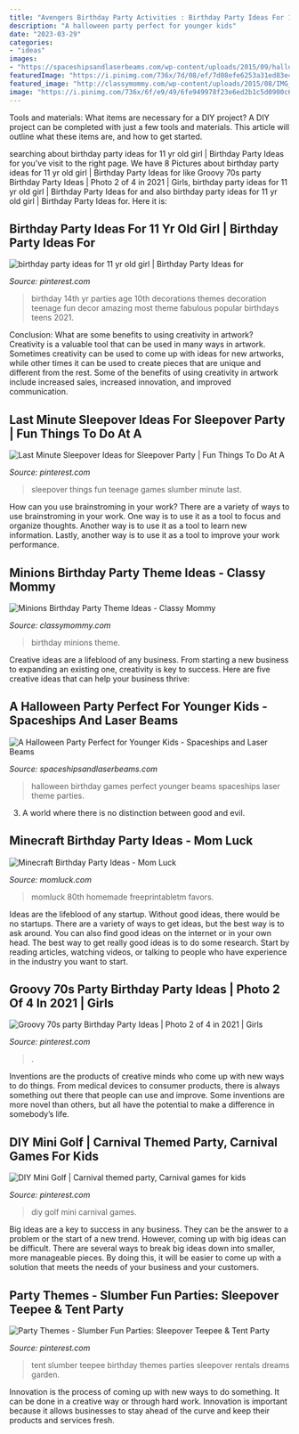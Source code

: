 ```yaml
---
title: "Avengers Birthday Party Activities : Birthday Party Ideas For 11 Yr Old Girl"
description: "A halloween party perfect for younger kids"
date: "2023-03-29"
categories:
- "ideas"
images:
- "https://spaceshipsandlaserbeams.com/wp-content/uploads/2015/09/halloween-party-ideas-kids-009.jpg"
featuredImage: "https://i.pinimg.com/736x/7d/08/ef/7d08efe6253a31ed83e471a2e4ffb420--teen-birthday-parties-birthday-pins.jpg"
featured_image: "http://classymommy.com/wp-content/uploads/2015/08/IMG_0598.jpg"
image: "https://i.pinimg.com/736x/6f/e9/49/6fe949978f23e6ed2b1c5d0900c64293.jpg"
---
```



Tools and materials: What items are necessary for a DIY project?
A DIY project can be completed with just a few tools and materials. This article will outline what these items are, and how to get started.

	

		
searching about birthday party ideas for 11 yr old girl | Birthday Party Ideas for you've visit to the right page. We have 8 Pictures about birthday party ideas for 11 yr old girl | Birthday Party Ideas for like Groovy 70s party Birthday Party Ideas | Photo 2 of 4 in 2021 | Girls, birthday party ideas for 11 yr old girl | Birthday Party Ideas for and also birthday party ideas for 11 yr old girl | Birthday Party Ideas for. Here it is:
		
    
## Birthday Party Ideas For 11 Yr Old Girl | Birthday Party Ideas For

<img loading=lazy src="https://i.pinimg.com/736x/7d/08/ef/7d08efe6253a31ed83e471a2e4ffb420--teen-birthday-parties-birthday-pins.jpg" onerror="this.onerror=null;this.src='https://tse1.mm.bing.net/th?id=OIP.-rc1d5_avoUlH4tU4n-tDAHaJ3&amp;pid=15.1';" alt="birthday party ideas for 11 yr old girl | Birthday Party Ideas for">

_Source: pinterest.com_

>birthday 14th yr parties age 10th decorations themes decoration teenage fun decor amazing most theme fabulous popular birthdays teens 2021. 

	

Conclusion: What are some benefits to using creativity in artwork?
Creativity is a valuable tool that can be used in many ways in artwork. Sometimes creativity can be used to come up with ideas for new artworks, while other times it can be used to create pieces that are unique and different from the rest. Some of the benefits of using creativity in artwork include increased sales, increased innovation, and improved communication.

    
## Last Minute Sleepover Ideas For Sleepover Party | Fun Things To Do At A

<img loading=lazy src="https://i.pinimg.com/736x/f4/93/35/f49335e5acbfeff016fb3b2639847fd3.jpg" onerror="this.onerror=null;this.src='https://tse4.mm.bing.net/th?id=OIP.iD6ztTFjaoEhPDBvYJN6NwHaQS&amp;pid=15.1';" alt="Last Minute Sleepover Ideas for Sleepover Party | Fun Things To Do At A">

_Source: pinterest.com_

>sleepover things fun teenage games slumber minute last. 

	

How can you use brainstroming in your work?
There are a variety of ways to use brainstroming in your work. One way is to use it as a tool to focus and organize thoughts. Another way is to use it as a tool to learn new information. Lastly, another way is to use it as a tool to improve your work performance.

    
## Minions Birthday Party Theme Ideas - Classy Mommy

<img loading=lazy src="http://classymommy.com/wp-content/uploads/2015/08/IMG_0598.jpg" onerror="this.onerror=null;this.src='https://tse1.mm.bing.net/th?id=OIP.9BjioKepljnWhUz8jmRmqAHaKX&amp;pid=15.1';" alt="Minions Birthday Party Theme Ideas - Classy Mommy">

_Source: classymommy.com_

>birthday minions theme. 

	

Creative ideas are a lifeblood of any business. From starting a new business to expanding an existing one, creativity is key to success. Here are five creative ideas that can help your business thrive:

    
## A Halloween Party Perfect For Younger Kids - Spaceships And Laser Beams

<img loading=lazy src="https://spaceshipsandlaserbeams.com/wp-content/uploads/2015/09/halloween-party-ideas-kids-009.jpg" onerror="this.onerror=null;this.src='https://tse4.mm.bing.net/th?id=OIP.b2twm2jyoNUdGBuhoEZP_AHaLH&amp;pid=15.1';" alt="A Halloween Party Perfect for Younger Kids - Spaceships and Laser Beams">

_Source: spaceshipsandlaserbeams.com_

>halloween birthday games perfect younger beams spaceships laser theme parties. 

	

3. A world where there is no distinction between good and evil. 

    
## Minecraft Birthday Party Ideas - Mom Luck

<img loading=lazy src="https://momluck.com/wp-content/uploads/2014/06/minecraft-ideas--e1421001556318.jpg" onerror="this.onerror=null;this.src='https://tse4.mm.bing.net/th?id=OIP.uS57mNo7gu6sN8gazrSwKwHaKd&amp;pid=15.1';" alt="Minecraft Birthday Party Ideas - Mom Luck">

_Source: momluck.com_

>momluck 80th homemade freeprintabletm favors. 

	

Ideas are the lifeblood of any startup. Without good ideas, there would be no startups. There are a variety of ways to get ideas, but the best way is to ask around. You can also find good ideas on the internet or in your own head. The best way to get really good ideas is to do some research. Start by reading articles, watching videos, or talking to people who have experience in the industry you want to start.

    
## Groovy 70s Party Birthday Party Ideas | Photo 2 Of 4 In 2021 | Girls

<img loading=lazy src="https://i.pinimg.com/736x/97/17/06/971706ac21b5d9fbf9de2ba884807a58.jpg" onerror="this.onerror=null;this.src='https://tse2.mm.bing.net/th?id=OIP.bMi91vHrS5sVHPaqp5u2XgHaLH&amp;pid=15.1';" alt="Groovy 70s party Birthday Party Ideas | Photo 2 of 4 in 2021 | Girls">

_Source: pinterest.com_

>. 

	

Inventions are the products of creative minds who come up with new ways to do things. From medical devices to consumer products, there is always something out there that people can use and improve. Some inventions are more novel than others, but all have the potential to make a difference in somebody’s life.

    
## DIY Mini Golf | Carnival Themed Party, Carnival Games For Kids

<img loading=lazy src="https://i.pinimg.com/736x/6f/e9/49/6fe949978f23e6ed2b1c5d0900c64293.jpg" onerror="this.onerror=null;this.src='https://tse4.mm.bing.net/th?id=OIP.t6ZrwRJL4oJ7oDmSQLOaxQHaJ3&amp;pid=15.1';" alt="DIY Mini Golf | Carnival themed party, Carnival games for kids">

_Source: pinterest.com_

>diy golf mini carnival games. 

	

Big ideas are a key to success in any business. They can be the answer to a problem or the start of a new trend. However, coming up with big ideas can be difficult. There are several ways to break big ideas down into smaller, more manageable pieces. By doing this, it will be easier to come up with a solution that meets the needs of your business and your customers.

    
## Party Themes - Slumber Fun Parties: Sleepover Teepee &amp; Tent Party

<img loading=lazy src="https://i.pinimg.com/736x/f5/e3/ca/f5e3ca2cd519fb342bef5ed4c9047277.jpg" onerror="this.onerror=null;this.src='https://tse3.mm.bing.net/th?id=OIP.E6icesk4q6qpKOb9-trtLQHaJ3&amp;pid=15.1';" alt="Party Themes - Slumber Fun Parties: Sleepover Teepee &amp; Tent Party">

_Source: pinterest.com_

>tent slumber teepee birthday themes parties sleepover rentals dreams garden. 

	

Innovation is the process of coming up with new ways to do something. It can be done in a creative way or through hard work. Innovation is important because it allows businesses to stay ahead of the curve and keep their products and services fresh.

